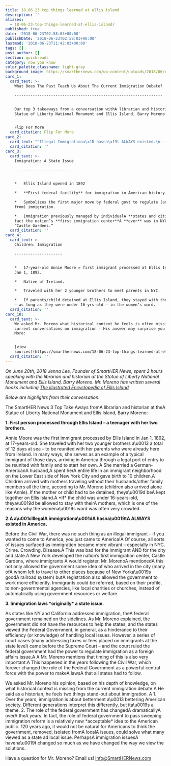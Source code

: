 ```yaml
---
title: 18.06.23 top things learned at ellis island
description: ''
aliases:
  - 18-06-23-top-things-learned-at-ellis-island/
published: true
date: '2018-06-23T02:58:03+00:00'
publishDate: '2018-06-23T02:58:03+00:00'
lastmod: '2018-06-23T11:42:03+00:00'
tags: []
post_author: []
section: quickreads
category: now you know
color_palette_classname: light-gray
background_image: https://smarthernews.com/wp-content/uploads/2018/06/ellis32.png
card_1:
  card_text: >-
    What Does The Past Teach Us About The Current Immigration Debate?

    -----------------------------------------------------------------


    Our top 3 takeaways from a conversation withA librarian and historian at the
    Statue of Liberty National Monument and Ellis Island, Barry Moreno.


    Flip For More
  card_citation: Flip For More
card_2:
  card_text: "“Illegal Immigrationa\x1D hasna\x19t ALWAYS existed.\n----------------------------------------------\n\nThere was a time in America when “illegal immigration” did not exist.\n\nIf you wanted to come to America, you could travel with ease.\n\nAfter the Civil War, the Federal Government became more powerful and this set the stage for more centralized immigration reform."
  card_citation: ''
card_3:
  card_text: >-
    Immigration: A State Issue

    --------------------------


    *   Ellis Island opened in 1892

    *   **First federal facility** for immigration in American history.

    *   Symbolizes the first major move by federal govt to regulate (and profit
    from) immigration.

    *   Immigration previously managed by individualA **states and cities**. In
    fact the nation’s **first immigration center**A **ever** was in NYC –
    “Castle Gardens.”
  card_citation: ''
card_4:
  card_text: >-
    Children: Immigration

    ---------------------


    *   17-year-old Annie Moore = first immigrant processed at Ellis Island in
    Jan 1, 1892.

    *   Native of Ireland.

    *   Traveled with her 2 younger brothers to meet parents in NYC.

    *   If parents/child detained at Ellis Island, they stayed with their mother
    – as long as they were under 16-yrs-old – in the women’s ward.
  card_citation: ''
card_10:
  card_text: >-
    We asked Mr. Moreno what historical context he feels is often missing from
    current conversations on immigration - His answer may surprise you! Read
    More:


    [view
    sources](https://smarthernews.com/18-06-23-top-things-learned-at-ellis-island/)
  card_citation: ''
---
```

_On June 20th, 2018 Jenna Lee, Founder of SmartHER News, spent 2 hours speaking with the librarian and historian at the Statue of Liberty National Monument and Ellis Island, Barry Moreno. Mr. Moreno has written several books including [The Illustrated Encyclopedia of Ellis Island](\"https://www.amazon.com/s/ref=nb_sb_noss_1?url=search-alias%3Daps&field-keywords=barry+moreno\")_

_Below are highlights from their conversation:_

The SmartHER News 3 Top Take Aways fromA librarian and historian at theA Statue of Liberty National Monument and Ellis Island, Barry Moreno:

**1\. First person processed through Ellis Island – a teenager with her two brothers.**

Annie Moore was the first immigrant processed by Ellis Island in Jan 1, 1892, at 17-years-old. She traveled with her two younger brothers a\\u0013 a total of 12 days at sea – to be reunited with her parents who were already here from Ireland. In many ways, she serves as an example of a typical immigrant of those days, arriving in America through a legal port of entry to be reunited with family and to start her own. A She married a German-AmericanA husband,A spent herA entire life in an immigrant neighborhood on the Lower East side of New York City and gave birth to 10 children.A Children arrived with mothers traveling without their husbands/other family members all the time, according to Mr. Moreno (children also arrived alone like Annie). If the mother or child had to be detained, theya\\u0019d beA kept together on Ellis Island.A \*If\* the child was under 16-years-old, theya\\u0019d be allowed to stay with theirA mothers, which is one of the reasons why the womena\\u0019s ward was often very crowded.

**2.A a\\u001cIllegalA immigrationa\\u001dA hasna\\u0019tA ALWAYS existed in America.**

Before the Civil War, there was no such thing as an illegal immigrant – if you wanted to come to America, you just came to America!A Of course, all sorts of issues surfaced as immigration became more vibrant – especially in NYC. Crime. Crowding. Disease.A This was bad for the immigrant AND for the city and state.A New York developed the nation’s first immigration center, Castle Gardens, where immigrants A would register. Mr. MorenoA mentionedA this not only allowed the government some idea of who arrived in the city (many ofA whom left to travel to other places because of New Yorka\\u0019s goodA railroad system) butA registration also allowed the government to work more efficiently. Immigrants could be referred, based on their profile, to non-governmental agencies, like local charities or churches, instead of automatically using government resources or welfare.

**3\. Immigration laws \*originally\* a state issue.**

As states like NY and California addressed immigration, theA federal government remained on the sidelines. As Mr. Moreno explained, the government did not have the resources to help the states, and the states viewed the Federal Government, in general, as a hinderance to their efficiency (or knowledge) of handling local issues. However, a series of court cases (many addressing taxes or fees placed on immigrants at the state level) came before the Supreme Court – and the court ruled the federal government had the power to regulate immigration as a foreign affairs issue.A A Mr. Moreno mentions that timing of this is also very important.A This happened in the years following the Civil War, which forever changed the role of the Federal Government as a powerful central force with the power to makeA lawsA that all states had to follow.

We asked Mr. Moreno his opinion, based on his depth of knowledge, on what historical context is missing from the current immigration debate.A He said as a historian, he feels two things stand-out about immigration. A 1. Over the years, immigration is about betterment a\\u0013 bettering American society. Different generations interpret this differently, but ita\\u0019s a theme. 2. The role of the federal government has changedA dramaticallyA overA theA years. In fact, the role of federal government to pass sweeping immigration reform is a relatively new \*acceptable\* idea to the American public. 120 years ago, it would not be natural for Americans to think the government, removed, isolated fromA localA issues, could solve what many viewed as a state ad local issue. PerhapsA immigration issuesA havena\\u0019t changed so much as we have changed the way we view the solutions.

Have a question for Mr. Moreno? Email us! info@SmartHERNews.com